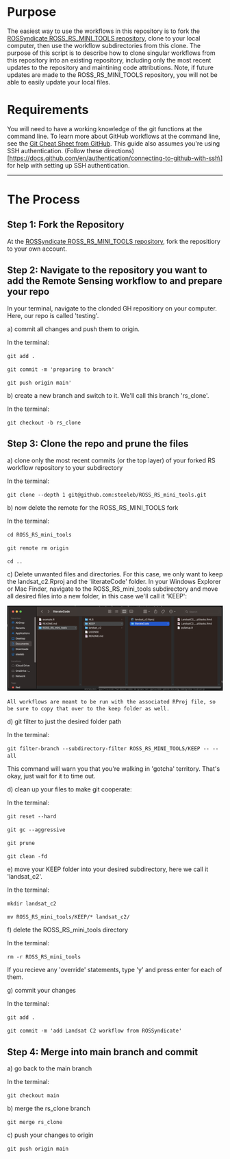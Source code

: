# Purpose

The easiest way to use the workflows in this repository is to fork the
[ROSSyndicate ROSS_RS_MINI_TOOLS
repository](https://github.com/rossyndicate/ROSS_RS_mini_tools), clone
to your local computer, then use the workflow subdirectories from this
clone. The purpose of this script is to describe how to clone singular
workflows from this repository into an existing repository, including
only the most recent updates to the repository and maintining code
attributions. Note, if future updates are made to the ROSS_RS_MINI_TOOLS
repository, you will not be able to easily update your local files.

# Requirements

You will need to have a working knowledge of the git functions at the
command line. To learn more about GitHub workflows at the command line,
see the [Git Cheat Sheet from GitHub](https://training.github.com/).
This guide also assumes you're using SSH authentication. (Follow these
directions)\[https://docs.github.com/en/authentication/connecting-to-github-with-ssh\]
for help with setting up SSH authentication.

------------------------------------------------------------------------

# The Process

## Step 1: Fork the Repository

At the [ROSSyndicate ROSS_RS_MINI_TOOLS
repository](https://github.com/rossyndicate/ROSS_RS_mini_tools), fork
the repositiory to your own account.

## Step 2: Navigate to the repository you want to add the Remote Sensing workflow to and prepare your repo

In your terminal, navigate to the clonded GH repositiory on your
computer. Here, our repo is called 'testing'.

a)  commit all changes and push them to origin.

In the terminal:

`git add .`

`git commit -m 'preparing to branch'`

`git push origin main'`

b)  create a new branch and switch to it. We'll call this branch
    'rs_clone'.

In the terminal:

`git checkout -b rs_clone`

## Step 3: Clone the repo and prune the files

a)  clone only the most recent commits (or the top layer) of your forked
    RS workflow repository to your subdirectory

In the terminal:

`git clone --depth 1 git@github.com:steeleb/ROSS_RS_mini_tools.git`

b)  now delete the remote for the ROSS_RS_MINI_TOOLS fork

In the terminal:

`cd ROSS_RS_mini_tools`

`git remote rm origin`

`cd ..`

c)  Delete unwanted files and directories. For this case, we only want
    to keep the landsat_c2.Rproj and the 'literateCode' folder. In your
    Windows Explorer or Mac Finder, navigate to the ROSS_RS_mini_tools
    subdirectory and move all desired files into a new folder, in this
    case we'll call it 'KEEP':

![](screenshot-KEEP.png)

    All workflows are meant to be run with the associated RProj file, so be sure to copy that over to the keep folder as well.

d)  git filter to just the desired folder path

In the terminal:

`git filter-branch --subdirectory-filter ROSS_RS_MINI_TOOLS/KEEP -- --all`

This command will warn you that you're walking in 'gotcha' territory.
That's okay, just wait for it to time out.

d)  clean up your files to make git cooperate:

In the terminal:

`git reset --hard`

`git gc --aggressive`

`git prune`

`git clean -fd`

e)  move your KEEP folder into your desired subdirectory, here we call
    it 'landsat_c2'.

In the terminal:

`mkdir landsat_c2`

`mv ROSS_RS_mini_tools/KEEP/* landsat_c2/`

f)  delete the ROSS_RS_mini_tools directory

In the terminal:

`rm -r ROSS_RS_mini_tools`

If you recieve any 'override' statements, type 'y' and press enter for
each of them.

g)  commit your changes

In the terminal:

`git add .`

`git commit -m 'add Landsat C2 workflow from ROSSyndicate'`

## Step 4: Merge into main branch and commit

a)  go back to the main branch

In the terminal:

`git checkout main`

b)  merge the rs_clone branch

`git merge rs_clone`

c)  push your changes to origin

`git push origin main`
